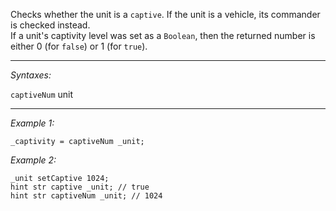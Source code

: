 Checks whether the unit is a `captive`. If the unit is a vehicle, its commander is checked instead.<br>
If a unit's captivity level was set as a `Boolean`, then the returned number is either 0 (for `false`) or 1 (for `true`).


---
*Syntaxes:*

`captiveNum` unit

---
*Example 1:*

```sqf
_captivity = captiveNum _unit;
```

*Example 2:*

```sqf
_unit setCaptive 1024;
hint str captive _unit; // true
hint str captiveNum _unit; // 1024
```
